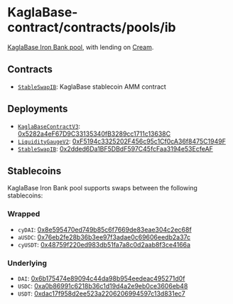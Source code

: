 # KaglaBase-contract/contracts/pools/ib

[KaglaBase Iron Bank pool](https://www.KaglaBase.fi/ib), with lending on [Cream](https://v1.yearn.finance/lending).

## Contracts

* [`StableSwapIB`](StableSwapIB.vy): KaglaBase stablecoin AMM contract

## Deployments

* [`KaglaBaseContractV3`](../../tokens/KaglaTokenV3.vy): [0x5282a4eF67D9C33135340fB3289cc1711c13638C](https://etherscan.io/address/0x5282a4eF67D9C33135340fB3289cc1711c13638C)
* [`LiquidityGaugeV2`](https://github.com/KaglaBasefi/KaglaBase-dao-contracts/blob/master/contracts/gauges/LiquidityGaugeV2.vy): [0xF5194c3325202F456c95c1Cf0cA36f8475C1949F](https://etherscan.io/address/0xF5194c3325202F456c95c1Cf0cA36f8475C1949F)
* [`StableSwapIB`](StableSwapIB.vy): [0x2dded6Da1BF5DBdF597C45fcFaa3194e53EcfeAF](https://etherscan.io/address/0x2dded6Da1BF5DBdF597C45fcFaa3194e53EcfeAF)

## Stablecoins

KaglaBase Iron Bank pool supports swaps between the following stablecoins:

### Wrapped

* `cyDAI`: [0x8e595470ed749b85c6f7669de83eae304c2ec68f](https://etherscan.io/address/0x8e595470ed749b85c6f7669de83eae304c2ec68f)
* `aUSDC`: [0x76eb2fe28b36b3ee97f3adae0c69606eedb2a37c](https://etherscan.io/address/0x76eb2fe28b36b3ee97f3adae0c69606eedb2a37c)
* `cyUSDT`: [0x48759f220ed983db51fa7a8c0d2aab8f3ce4166a](https://etherscan.io/address/0x48759f220ed983db51fa7a8c0d2aab8f3ce4166a)

### Underlying

* `DAI`: [0x6b175474e89094c44da98b954eedeac495271d0f](https://etherscan.io/token/0x6b175474e89094c44da98b954eedeac495271d0f)
* `USDC`: [0xa0b86991c6218b36c1d19d4a2e9eb0ce3606eb48](https://etherscan.io/token/0xa0b86991c6218b36c1d19d4a2e9eb0ce3606eb48)
* `USDT`: [0xdac17f958d2ee523a2206206994597c13d831ec7](https://etherscan.io/address/0xdac17f958d2ee523a2206206994597c13d831ec7)
